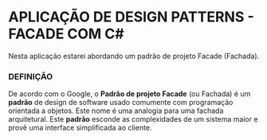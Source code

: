 # APLICAÇÃO DE DESIGN PATTERNS - FACADE COM C#

Nesta aplicação estarei abordando um padrão de projeto Facade (Fachada).



### DEFINIÇÃO

De acordo com o Google, o **Padrão de projeto Facade** (ou Fachada) é um **padrão** de design de software usado comumente com programação orientada a objetos. Este nome é uma analogia para uma fachada arquitetural. Este **padrão** esconde as complexidades de um sistema maior e provê uma interface simplificada ao cliente.